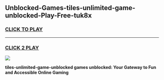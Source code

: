
## Unblocked-Games-tiles-unlimited-game-unblocked-Play-Free-tuk8x
<h3>
<a href="https://premium76.site?title=tiles-unlimited-game-unblocked&ref=18A1">CLICK TO PLAY</a></h3>
<hr>

<h3>
<a href="https://premium76.site?title=tiles-unlimited-game-unblocked&ref=18A1">CLICK 2 PLAY</a>
  
</h3>

<a href="https://premium76.site?title=tiles-unlimited-game-unblocked&ref=18A1"><img src="https://clearcache.store/games.png"></a>


**tiles-unlimited-game-unblocked games unblocked: Your Gateway to Fun and Accessible Online Gaming**
